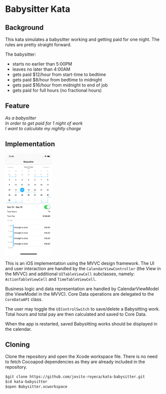 # Babysitter Kata

## Background
This kata simulates a babysitter working and getting paid for one night.  The rules are pretty straight forward.

The babysitter:
- starts no earlier than 5:00PM
- leaves no later than 4:00AM
- gets paid $12/hour from start-time to bedtime
- gets paid $8/hour from bedtime to midnight
- gets paid $16/hour from midnight to end of job
- gets paid for full hours (no fractional hours)


## Feature
*As a babysitter<br>
In order to get paid for 1 night of work<br>
I want to calculate my nightly charge<br>*

## Implementation
<img src="screenshots/Simulator Screen Shot - iPhone X - 2018-09-18 at 12.44.13.png
" width="30%" height="auto"/>

This is an iOS implementation using the MVVC design framework. The UI and user interaction are handled by the `CalendarViewController` (the View in the MVVC) and additional `UITableViewCell` subclasses, namely: `ActionTableViewCell` and `TimeTableViewCell`. 

Business logic and data representation are handled by CalendarViewModel (the ViewModel in the MVVC). Core Data operations are delegated to the `CoreDataAPI` class.

The user may toggle the `UIControlSwitch` to save/delete a Babysitting work. Total hours and total pay are then calculated and saved to Core Data.

When the app is restarted, saved Babysitting works should be displayed in the calendar.

## Cloning
Clone the repository and open the Xcode workspace file. There is no need to fetch Cocoapod dependencies as they are already included in the repository.

```
$git clone https://github.com/jovito-royeca/kata-babysitter.git
$cd kata-babysitter
$open Babysitter.xcworkspace
```


